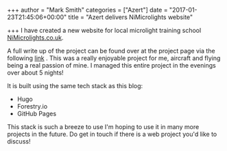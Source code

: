 +++
author = "Mark Smith"
categories = ["Azert"]
date = "2017-01-23T21:45:06+00:00"
title = "Azert delivers NiMicrolights website"

+++
I have created a new website for local microlight training school [NiMicrolights.co.uk](www.nimicrolights.co.uk).

A full write up of the project can be found over at the project page via the following [link](/project/nimicrolights-website/) . This was a really enjoyable project for me, aircraft and flying being a real passion of mine. I managed this entire project in the evenings over about 5 nights!

It is built using the same tech stack as this blog:

*   Hugo
*   Forestry.io
*   GitHub Pages

This stack is such a breeze to use I'm hoping to use it in many more projects in the future. Do get in touch if there is a web project you'd like to discuss!